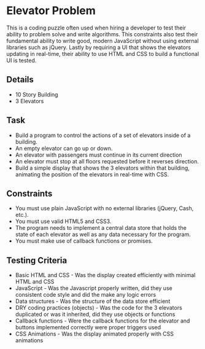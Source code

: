# Elevator Problem
This is a coding puzzle often used when hiring a developer to test their ability to problem solve and write algorithms. This constraints also test their fundamental ability to write good, modern JavaScript without using external libraries such as jQuery. Lastly by requiring a UI that shows the elevators updating in real-time, their ability to use HTML and CSS to build a functional UI is tested.

## Details
* 10 Story Building
* 3 Elevators

## Task
* Build a program to control the actions of a set of elevators inside of a building.
* An empty elevator can go up or down.
* An elevator with passengers must continue in its current direction
* An elevator must stop at all floors requested before it reverses direction.
* Build a simple display that shows the 3 elevators within that building, animating the position of the elevators in real-time with CSS.

## Constraints
* You must use plain JavaScript with no external libraries (jQuery, Cash, etc.).
* You must use valid HTML5 and CSS3.
* The program needs to implement a central data store that holds the state of each elevator as well as any data necessary for the program.
* You must make use of callback functions or promises.

## Testing Criteria
* Basic HTML and CSS - Was the display created efficiently with minimal HTML and CSS
* JavaScript - Was the Javascript properly written, did they use consistent code style and did the make any logic errors
* Data structures - Was the structure of the data store efficient
* DRY coding practices (objects) - Was the code for the 3 elevators duplicated or was it inherited, did they use objects or functions
* Callback functions - Were the callback functions for the elevator and buttons implemented correctly were proper triggers used
* CSS Animations - Was the display animated properly with CSS animations
